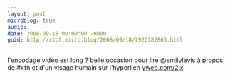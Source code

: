 ```yaml
---
layout: post
microblog: true
audio: 
date: 2008-09-18 00:00:00 -0000
guid: http://xtof.micro.blog/2008/09/18/t926182863.html
---
```

l'encodage vidéo est long ? belle occasion pour lire @emilylevis à propos de #xfn et d'un visage humain sur l'hyperlien [yweb.com/2jx](http://yweb.com/2jx)
